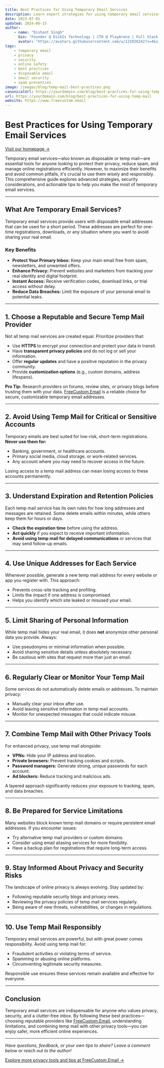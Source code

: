 ```yaml
---
title: Best Practices for Using Temporary Email Services
description: Learn expert strategies for using temporary email services securely, efficiently, and responsibly. Protect your privacy, reduce spam, and stay safe online with actionable tips.
date: 2023-07-01
updated: 2024-06-15
author:
    - name: "Dishant Singh"
      bio: "Founder @ DishIs Technology | CTO @ PlayArena | Full Stack & Python Developer | ML/ DL Developer | Problem Solver | Math & Science Teacher"
      avatar: "https://avatars.githubusercontent.com/u/121028242?v=4&size=64"
tags:
    - temporary email
    - privacy
    - security
    - online safety
    - best practices
    - disposable email
    - email security
    - spam prevention
image: /images/blog/temp-mail-best-practices.png
canonicalUrl: https://yourdomain.com/blog/best-practices-for-using-temp-mail
url: https://yourdomain.com/blog/best-practices-for-using-temp-mail
website: https://www.freecustom.email
---
```


# Best Practices for Using Temporary Email Services

[Visit our homepage &rarr;](https://www.freecustom.email)

Temporary email services—also known as disposable or temp mail—are essential tools for anyone looking to protect their privacy, reduce spam, and manage online registrations efficiently. However, to maximize their benefits and avoid common pitfalls, it's crucial to use them wisely and responsibly. This comprehensive guide explores advanced strategies, security considerations, and actionable tips to help you make the most of temporary email services.

---

## What Are Temporary Email Services?

Temporary email services provide users with disposable email addresses that can be used for a short period. These addresses are perfect for one-time registrations, downloads, or any situation where you want to avoid sharing your real email.

### Key Benefits

- **Protect Your Primary Inbox:** Keep your main email free from spam, newsletters, and unwanted offers.
- **Enhance Privacy:** Prevent websites and marketers from tracking your real identity and digital footprint.
- **Instant Access:** Receive verification codes, download links, or trial access without delay.
- **Reduce Data Breaches:** Limit the exposure of your personal email to potential leaks.

---

## 1. Choose a Reputable and Secure Temp Mail Provider

Not all temp mail services are created equal. Prioritize providers that:

- Use **HTTPS** to encrypt your connection and protect your data in transit.
- Have **transparent privacy policies** and do not log or sell your information.
- Offer **regular updates** and have a positive reputation in the privacy community.
- Provide **customization options** (e.g., custom domains, address lifespans).

**Pro Tip:** Research providers on forums, review sites, or privacy blogs before trusting them with your data. [FreeCustom.Email](https://www.freecustom.email) is a reliable choice for secure, customizable temporary email addresses.

---

## 2. Avoid Using Temp Mail for Critical or Sensitive Accounts

Temporary emails are best suited for low-risk, short-term registrations. **Never use them for:**

- Banking, government, or healthcare accounts.
- Primary social media, cloud storage, or work-related services.
- Any account where you may need to recover access in the future.

Losing access to a temp mail address can mean losing access to these accounts permanently.

---

## 3. Understand Expiration and Retention Policies

Each temp mail service has its own rules for how long addresses and messages are retained. Some delete emails within minutes, while others keep them for hours or days.

- **Check the expiration time** before using the address.
- **Act quickly** if you expect to receive important information.
- **Avoid using temp mail for delayed communications** or services that may send follow-up emails.

---

## 4. Use Unique Addresses for Each Service

Whenever possible, generate a new temp mail address for every website or app you register with. This approach:

- Prevents cross-site tracking and profiling.
- Limits the impact if one address is compromised.
- Helps you identify which site leaked or misused your email.

---

## 5. Limit Sharing of Personal Information

While temp mail hides your real email, it does **not** anonymize other personal data you provide. Always:

- Use pseudonyms or minimal information when possible.
- Avoid sharing sensitive details unless absolutely necessary.
- Be cautious with sites that request more than just an email.

---

## 6. Regularly Clear or Monitor Your Temp Mail

Some services do not automatically delete emails or addresses. To maintain privacy:

- Manually clear your inbox after use.
- Avoid leaving sensitive information in temp mail accounts.
- Monitor for unexpected messages that could indicate misuse.

---

## 7. Combine Temp Mail with Other Privacy Tools

For enhanced privacy, use temp mail alongside:

- **VPNs:** Hide your IP address and location.
- **Private browsers:** Prevent tracking cookies and scripts.
- **Password managers:** Generate strong, unique passwords for each account.
- **Ad blockers:** Reduce tracking and malicious ads.

A layered approach significantly reduces your exposure to tracking, spam, and data breaches.

---

## 8. Be Prepared for Service Limitations

Many websites block known temp mail domains or require persistent email addresses. If you encounter issues:

- Try alternative temp mail providers or custom domains.
- Consider using email aliasing services for more flexibility.
- Have a backup plan for registrations that require long-term access.

---

## 9. Stay Informed About Privacy and Security Risks

The landscape of online privacy is always evolving. Stay updated by:

- Following reputable security blogs and privacy news.
- Reviewing the privacy policies of temp mail services regularly.
- Being aware of new threats, vulnerabilities, or changes in regulations.

---

## 10. Use Temp Mail Responsibly

Temporary email services are powerful, but with great power comes responsibility. Avoid using temp mail for:

- Fraudulent activities or violating terms of service.
- Spamming or abusing online platforms.
- Circumventing legitimate security measures.

Responsible use ensures these services remain available and effective for everyone.

---

## Conclusion

Temporary email services are indispensable for anyone who values privacy, security, and a clutter-free inbox. By following these best practices—choosing reputable providers like [FreeCustom.Email](https://www.freecustom.email), understanding limitations, and combining temp mail with other privacy tools—you can enjoy safer, more efficient online experiences.

---

*Have questions, feedback, or your own tips to share? Leave a comment below or reach out to the author!*

[Explore more privacy tools and tips at FreeCustom.Email &rarr;](https://www.freecustom.email)

